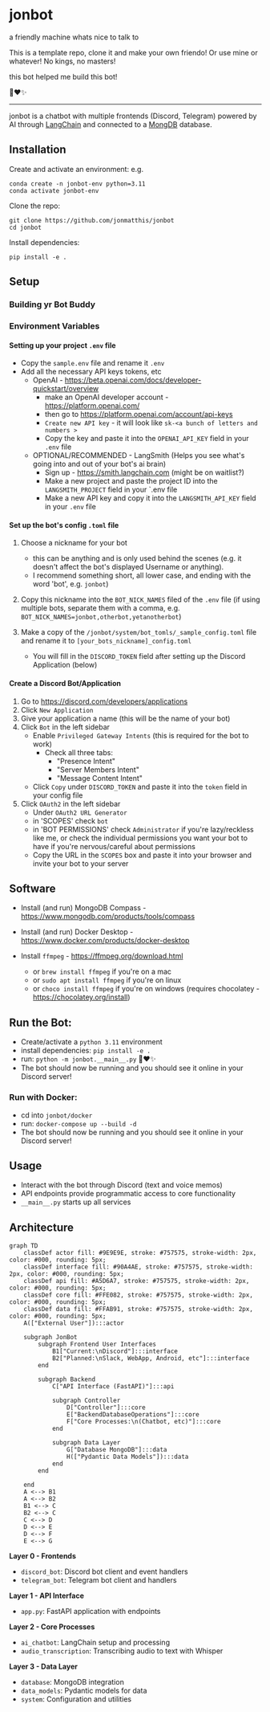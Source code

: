# jonbot

a friendly machine whats nice to talk to

This is a template repo, clone it and make your own friendo! Or use mine or whatever! No kings, no masters!

this bot helped me build this bot!

 🤖❤️✨

---

jonbot is a chatbot with multiple frontends (Discord, Telegram) powered by AI
through [LangChain](https://langchain.readthedocs.io/en/latest/) and connected to a [MongDB](mongodb.com) database.

## Installation

Create and activate an environment:
e.g.

```
conda create -n jonbot-env python=3.11
conda activate jonbot-env
```

Clone the repo:

```
git clone https://github.com/jonmatthis/jonbot
cd jonbot
```

Install dependencies:

```
pip install -e .
```

## Setup

### Building yr Bot Buddy

### Environment Variables

#### Setting up your project `.env` file

- Copy the `sample.env` file and rename it `.env`
- Add all the necessary API keys tokens, etc
    - OpenAI - https://beta.openai.com/docs/developer-quickstart/overview
        - make an OpenAI developer account - https://platform.openai.com/
        - then go to https://platform.openai.com/account/api-keys
        - `Create new API key` - it will look like `sk-<a bunch of letters and numbers >`
        - Copy the key and paste it into the `OPENAI_API_KEY` field in your `.env` file
    - OPTIONAL/RECOMMENDED - LangSmith (Helps you see what's going into and out of your bot's ai brain)
        - Sign up -  https://smith.langchain.com (might be on waitlist?)
        - Make a new project and paste the project ID into the `LANGSMITH_PROJECT` field in your `.env file
        - Make a new API key and copy it into the `LANGSMITH_API_KEY` field in your `.env` file

#### Set up the bot's config `.toml` file

1. Choose a nickname for your bot
    - this can be anything and is only used behind the scenes (e.g. it doesn't affect the bot's displayed Username or
      anything).
    - I recommend something short, all lower case, and ending with the word 'bot', e.g. `jonbot`)


2. Copy this nickname into the `BOT_NICK_NAMES` filed of the `.env` file (if using multiple bots, separate them with a
   comma, e.g. `BOT_NICK_NAMES=jonbot,otherbot,yetanotherbot`)


3. Make a copy of the `/jonbot/system/bot_tomls/_sample_config.toml` file and rename it
   to `[your_bots_nickname]_config.toml`
    - You will fill in the `DISCORD_TOKEN` field after setting up the Discord Application (below)

#### Create a Discord Bot/Application

1. Go to https://discord.com/developers/applications
2. Click `New Application`
3. Give your application a name (this will be the name of your bot)
4. Click `Bot` in the left sidebar
    - Enable `Privileged Gateway Intents` (this is required for the bot to work)
        - Check all three tabs:
            - "Presence Intent"
            - "Server Members Intent"
            - "Message Content Intent"
    - Click `Copy` under `DISCORD_TOKEN` and paste it into the `token` field in your config file
5. Click `OAuth2` in the left sidebar
    - Under `OAuth2 URL Generator`
    - in 'SCOPES' check `bot`
    - in 'BOT PERMISSIONS' check `Administrator` if you're lazy/reckless like me, or check the individual
      permissions you want your bot to have if you're nervous/careful about permissions
    - Copy the URL in the `SCOPES` box and paste it into your browser and invite your bot to your server

## Software

- Install (and run) MongoDB Compass -https://www.mongodb.com/products/tools/compass

- Install (and run) Docker Desktop - https://www.docker.com/products/docker-desktop

- Install `ffmpeg` - https://ffmpeg.org/download.html
    - or `brew install ffmpeg` if you're on a mac
    - or `sudo apt install ffmpeg` if you're on linux
    - or `choco install ffmpeg` if you're on windows (requires chocolatey - https://chocolatey.org/install)

## Run the Bot:

- Create/activate a `python 3.11` environment
- install dependencies: `pip install -e .`
- run: `python -m jonbot.__main__.py`  🤖❤️✨
- The bot should now be running and you should see it online in your Discord server!

### Run with Docker:

- cd into `jonbot/docker`
- run: `docker-compose up --build -d`
- The bot should now be running and you should see it online in your Discord server!

## Usage

- Interact with the bot through Discord (text and voice memos)
- API endpoints provide programmatic access to core functionality
- `__main__.py` starts up all services

## Architecture

```mermaid
graph TD
    classDef actor fill: #9E9E9E, stroke: #757575, stroke-width: 2px, color: #000, rounding: 5px;
    classDef interface fill: #90A4AE, stroke: #757575, stroke-width: 2px, color: #000, rounding: 5px;
    classDef api fill: #A5D6A7, stroke: #757575, stroke-width: 2px, color: #000, rounding: 5px;
    classDef core fill: #FFE082, stroke: #757575, stroke-width: 2px, color: #000, rounding: 5px;
    classDef data fill: #FFAB91, stroke: #757575, stroke-width: 2px, color: #000, rounding: 5px;
    A(["External User"]):::actor

    subgraph JonBot
        subgraph Frontend User Interfaces
            B1["Current:\nDiscord"]:::interface
            B2["Planned:\nSlack, WebApp, Android, etc"]:::interface
        end

        subgraph Backend
            C["API Interface (FastAPI)"]:::api

            subgraph Controller
                D["Controller"]:::core
                E["BackendDatabaseOperations"]:::core
                F["Core Processes:\n(Chatbot, etc)"]:::core
            end

            subgraph Data Layer
                G["Database MongoDB"]:::data
                H(["Pydantic Data Models"]):::data
            end
        end

    end
    A <--> B1
    A <--> B2
    B1 <--> C
    B2 <--> C
    C <--> D
    D <--> E
    D <--> F
    E <--> G

```

**Layer 0 - Frontends**

- `discord_bot`: Discord bot client and event handlers
- `telegram_bot`: Telegram bot client and handlers

**Layer 1 - API Interface**

- `app.py`: FastAPI application with endpoints

**Layer 2 - Core Processes**

- `ai_chatbot`: LangChain setup and processing
- `audio_transcription`: Transcribing audio to text with Whisper

**Layer 3 - Data Layer**

- `database`: MongoDB integration
- `data_models`: Pydantic models for data
- `system`: Configuration and utilities
